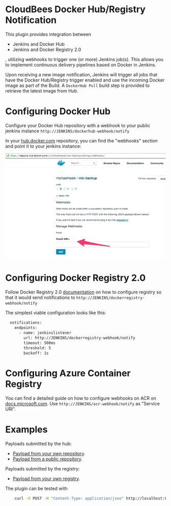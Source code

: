 CloudBees Docker Hub/Registry Notification
================

This plugin provides integration between 
* Jenkins and Docker Hub
* Jenkins and Docker Registry 2.0

, utilizing webhooks to trigger one (or more) Jenkins job(s).
This allows you to implement continuous delivery pipelines based on Docker in Jenkins.

Upon receiving a new image notification, Jenkins will trigger all jobs that have the Docker Hub/Registry trigger
enabled and use the incoming Docker image as part of the Build.  A `DockerHub Pull` build step is provided to retrieve
the latest image from Hub.

# Configuring Docker Hub

Configure your Docker Hub repository with a webhook to your public jenkins instance `http://JENKINS/dockerhub-webhook/notify`

In your <a href="https://hub.docker.com/">hub.docker.com</a> repository, you can find the "webhooks" section and point it to your jenkins instance: 

<img src="dockerhub.png">

# Configuring Docker Registry 2.0

Follow Docker Registry 2.0 [documentation](https://docs.docker.com/registry/notifications/) on how to configure registry so that it would send notifications to `http://JENKINS/dockerregistry-webhook/notify`

The simplest viable configuration looks like this:
```
  notifications:
    endpoints:
      - name: jenkinslistener
        url: http://JENKINS/dockerregistry-webhook/notify
        timeout: 500ms
        threshold: 5
        backoff: 1s
```

# Configuring Azure Container Registry

You can find a detailed guide on how to configure webhooks on ACR on
[docs.microsoft.com](https://docs.microsoft.com/en-us/azure/container-registry/container-registry-webhook).
Use `http://JENKINS/acr-webhook/notify` as "Service URI".


# Examples

Payloads submitted by the hub:

* [Payload from your own repository](src/test/resources/own-repository-payload.json).
* [Payload from a public repository](src/test/resources/public-repository-payload.json).

Payloads submitted by the registry:

* [Payload from your own registry](/src/test/resources/private-registry-payload-1-repository.json).

The plugin can be tested with

```bash
    curl -X POST -H "Content-Type: application/json" http://localhost:8080/jenkins/dockerhub-webhook/notify -d @src/test/resources/public-repository-payload.json
```
